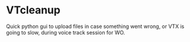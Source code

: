 # VTcleanup
Quick python gui to upload files in case something went wrong, or VTX is going to slow, during voice track session for WO.
